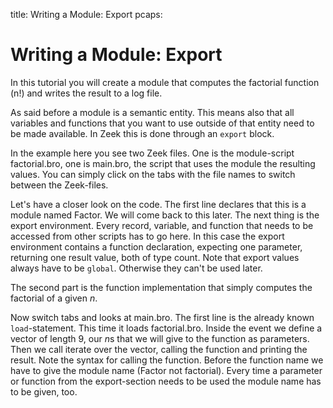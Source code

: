 title: Writing a Module: Export
pcaps: 

Writing a Module: Export
=========================

In this tutorial you will create a module that computes the factorial function (n!)
and writes the result to a log file.

As said before a module is a semantic entity. This means also that all variables and
functions that you want to use outside of that entity need to be made available.
In Zeek this is done through an `export` block.

In the example here you see two Zeek files. One is the module-script factorial.bro, 
one is main.bro, the script that uses the module the resulting values. You can simply click on the 
tabs with the file names to switch between the Zeek-files.

Let's have a closer look on the code. 
The first line declares that this is a module named Factor.
We will come back to this later. 
The next thing is the export environment. Every record, variable, and function
that needs to be accessed from other scripts has to go here.
In this case the export environment contains a function declaration, 
expecting one parameter, returning one result value, both of type count.
Note that export values always have to be `global`. Otherwise they can't be used 
later.

The second part is the function implementation that simply computes the factorial of 
a given *n*.

Now switch tabs and looks at main.bro. The first line is the already 
known `load`-statement. This time it loads factorial.bro. 
Inside the event we define a vector of length 9, our *n*s that we will
give to the function as parameters.
Then we call iterate over the vector, calling the function and printing the result.
Note the syntax for calling the function. Before the function name we have to give the 
module name (Factor not factorial). Every time a parameter or function from the export-section needs
to be used the module name has to be given, too.
 
